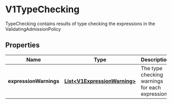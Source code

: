 

# V1TypeChecking

TypeChecking contains results of type checking the expressions in the ValidatingAdmissionPolicy
## Properties

Name | Type | Description | Notes
------------ | ------------- | ------------- | -------------
**expressionWarnings** | [**List&lt;V1ExpressionWarning&gt;**](V1ExpressionWarning.md) | The type checking warnings for each expression. |  [optional]



